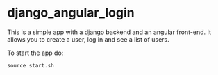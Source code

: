 # django_angular_login
This is a simple app with a django backend and an angular front-end.
It allows you to create a user, log in and see a list of users.

To start the app do:

```
source start.sh
```
